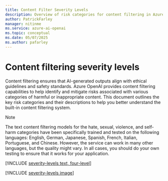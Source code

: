 ```yaml
---
title: Content Filter Severity Levels
description: Overview of risk categories for content filtering in Azure OpenAI, including hate, fairness, sexual, violence, and more.
author: PatrickFarley
manager: nitinme
ms.service: azure-ai-openai
ms.topic: conceptual
ms.date: 05/07/2025
ms.author: pafarley
---
```


# Content filtering severity levels

<!--
Text and image models support Drugs as an additional classification. This category covers advice related to Drugs and depictions of recreational and non-recreational drugs.
-->

Content filtering ensures that AI-generated outputs align with ethical guidelines and safety standards. Azure OpenAI provides content filtering capabilities to help identify and mitigate risks associated with various categories of harmful or inappropriate content. This document outlines the key risk categories and their descriptions to help you better understand the built-in content filtering system.

> [!NOTE]
> The text content filtering models for the hate, sexual, violence, and self-harm categories have been specifically trained and tested on the following languages: English, German, Japanese, Spanish, French, Italian, Portuguese, and Chinese. However, the service can work in many other languages, but the quality might vary. In all cases, you should do your own testing to ensure that it works for your application.


[!INCLUDE [severity-levels text, four-level](.../../../ai-services/content-safety/includes/severity-levels-text-four.md)]

[!INCLUDE [severity-levels image](.../../../ai-services/content-safety/includes/severity-levels-image.md)]